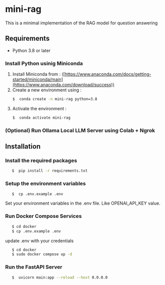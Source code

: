 # mini-rag

This is a minimal implementation of the RAG model for question answering

## Requirements

- Python 3.8 or later

### Install Python usinig Miniconda

1) Install Miniconda from : ([https://www.anaconda.com/docs/getting-started/miniconda/main](https://www.anaconda.com/download/success))
2) Create a new environment using :
   ```bash
   $  conda create -n mini-rag python=3.8
   ```
3) Activate the environment :
   ```bash
   $  conda activate mini-rag
   ```

### (Optional) Run Ollama Local LLM Server using Colab + Ngrok

## Installation

### Install the required packages

```bash
   $  pip install -r requirements.txt
   ```

### Setup the environment variables

```bash 
   $  cp .env.example .env
```

Set your environment variables in the .env file. Like OPENAI_API_KEY value.

### Run Docker Compose Services

```bash
   $ cd docker
   $ cp .env.example .env
```
update .env with your credentials

```bash
   $ cd docker
   $ sudo docker compose up -d
```

### Run the FastAPI Server


```bash 
   $  uvicorn main:app --reload --host 0.0.0.0
```
